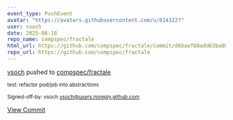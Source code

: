 ```yaml
---
event_type: PushEvent
avatar: "https://avatars.githubusercontent.com/u/814322?"
user: vsoch
date: 2025-08-18
repo_name: compspec/fractale
html_url: https://github.com/compspec/fractale/commit/d6baef88add63ba00c685baec488938d1cae615b
repo_url: https://github.com/compspec/fractale
---
```


<a href='https://github.com/vsoch' target='_blank'>vsoch</a> pushed to <a href='https://github.com/compspec/fractale' target='_blank'>compspec/fractale</a>

<small>test: refactor pod/job into abstractions

Signed-off-by: vsoch <vsoch@users.noreply.github.com></small>

<a href='https://github.com/compspec/fractale/commit/d6baef88add63ba00c685baec488938d1cae615b' target='_blank'>View Commit</a>
